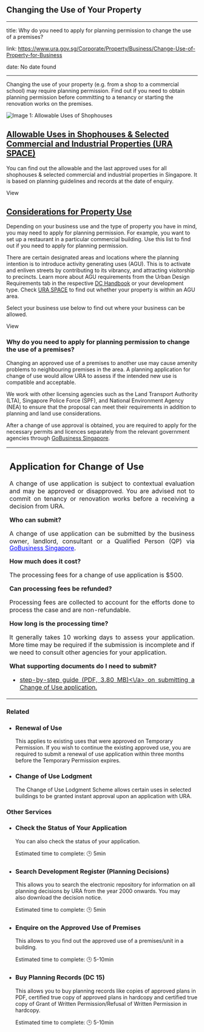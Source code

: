 ## Changing the Use of Your Property

---

title: Why do you need to apply for planning permission to change the use of a premises?

link: https://www.ura.gov.sg/Corporate/Property/Business/Change-Use-of-Property-for-Business

date: No date found

---

Changing the use of your property (e.g. from a shop to a commercial school) may require planning permission. Find out if you need to obtain planning permission before committing to a tenancy or starting the renovation works on the premises.

![Image 1: Allowable Uses of Shophouses](https://www.ura.gov.sg/-/media/Corporate/General/allowable-uses-in-shophouses.jpg?h=1512&iar=0&w=2016)

[Allowable Uses in Shophouses & Selected Commercial and Industrial Properties (URA SPACE)](https://www.ura.gov.sg/Corporate/Property/Business/Change-Use-of-Property-for-Business/related/Check-Allowable-Shophouse-Use)
------------------------------------------------------------------------------------------------------------------------------------------------------------------------------------------------------------------------

You can find out the allowable and the last approved uses for all shophouses & selected commercial and industrial properties in Singapore. It is based on planning guidelines and records at the date of enquiry.

View

[Considerations for Property Use](https://www.ura.gov.sg/Corporate/Property/Business/Change-Use-of-Property-for-Business/Assessment-Criteria)
---------------------------------------------------------------------------------------------------------------------------------------------

Depending on your business use and the type of property you have in mind, you may need to apply for planning permission. For example, you want to set up a restaurant in a particular commercial building. Use this list to find out if you need to apply for planning permission.

There are certain designated areas and locations where the planning intention is to introduce activity generating uses (AGU). This is to activate and enliven streets by contributing to its vibrancy, and attracting visitorship to precincts. Learn more about AGU requirements from the Urban Design Requirements tab in the respective [DC Handbook](https://www.ura.gov.sg/Corporate/Guidelines/Development-Control/Non-Residential) or your development type. Check [URA SPACE](https://www.ura.gov.sg/Corporate/Guidelines/Urban-Design/URA-SPACE/UD-URA-SPACE) to find out whether your property is within an AGU area.

Select your business use below to find out where your business can be allowed.

View


### Why do you need to apply for planning permission to change the use of a premises?

Changing an approved use of a premises to another use may cause amenity problems to neighbouring premises in the area. A planning application for change of use would allow URA to assess if the intended new use is compatible and acceptable.

We work with other licensing agencies such as the Land Transport Authority (LTA), Singapore Police Force (SPF), and National Environment Agency (NEA) to ensure that the proposal can meet their requirements in addition to planning and land use considerations.

After a change of use approval is obtained, you are required to apply for the necessary permits and licences separately from the relevant government agencies through [GoBusiness Singapore](<https://www.gobusiness.gov.sg/browse-all-licences/urban-redevelopment-authority-/(ura/)/change-of-use-approval>).

<table style="width:100%;"><tbody><tr><td style="text-align: justify;"><h2>Application for Change of Use</h2><p style="text-align: justify;">A change of use application is subject to contextual evaluation and may be approved or disapproved. You are advised not to commit on tenancy or renovation works before a receiving a decision from URA.</p><p style="text-align: justify;"><strong>Who can submit?</strong></p><p style="text-align: justify;">A change of use application can be submitted by the business owner, landlord, consultant or a Qualified Person (QP) via <span style="line-height: 16.8667px; color: #000000;"><a rel="noopener noreferrer" href="https://www.gobusiness.gov.sg/browse-all-licences/urban-redevelopment-authority-(ura)/change-of-use-approval" style="color: blue;" target="_blank">GoBusiness Singapore</a>.</span></p><p style="text-align: justify;"><strong>How much does it cost?</strong></p><p style="text-align: justify;">The processing fees for a change of use application is $500.</p><p style="text-align: justify;"><strong>Can processing fees be refunded?</strong></p><p style="text-align: justify;">Processing fees are collected to account for the efforts done to process the case and are non-refundable.</p><p style="text-align: justify;"><strong>How long is the processing time?</strong></p><p style="text-align: justify;">It generally takes 10 working days to assess your application. More time may be required if the submission is incomplete and if we need to consult other agencies for your application.</p><p style="text-align: justify;"><strong>What supporting documents do I need to submit?</strong></p><ul><li style="text-align: justify;"><a></a><a href="https://www.ura.gov.sg-/media/36F65F57CC9944958F046DF904C70E7A.ashx">step-by-step guide (PDF, 3.80 MB)<\/a> on submitting a Change of Use application.<p style="text-align: justify;"> </p></td></tr></tbody></table>

### Related

- [](https://www.ura.gov.sg/Corporate/Property/Business/Renewal-of-Use)

  ### Renewal of Use

  This applies to existing uses that were approved on Temporary Permission. If you wish to continue the existing approved use, you are required to submit a renewal of use application within three months before the Temporary Permission expires.

- [](https://www.ura.gov.sg/Corporate/Property/Business/Change-Use-Lodgment)

  ### Change of Use Lodgment

  The Change of Use Lodgment Scheme allows certain uses in selected buildings to be granted instant approval upon an application with URA.

### Other Services

- [](https://www.ura.gov.sg/edaWeb/chkstatus/search.jsp)

  ### Check the Status of Your Application

  You can also check the status of your application.

  Estimated time to complete: 🕒 5min

- [](https://www.ura.gov.sg/maps/?service=devtreg)

  ### Search Development Register (Planning Decisions)

  This allows you to search the electronic repository for information on all planning decisions by URA from the year 2000 onwards. You may also download the decision notice.

  Estimated time to complete: 🕒 5min

- [](https://www.ura.gov.sg/EnquiryOnApprovedUse/)

  ### Enquire on the Approved Use of Premises

  This allows to you find out the approved use of a premises/unit in a building.

  Estimated time to complete: 🕒 5-10min

- [](https://www.ura.gov.sg/buyplanningrecords)

  ### Buy Planning Records (DC 15)

  This allows you to buy planning records like copies of approved plans in PDF, certified true copy of approved plans in hardcopy and certified true copy of Grant of Written Permission/Refusal of Written Permission in hardcopy.

  Estimated time to complete: 🕒 5-10min
